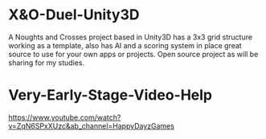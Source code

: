 # X&O-Duel-Unity3D
A Noughts and Crosses project based in Unity3D has a 3x3 grid structure working as a template, also has AI and a scoring system in place great source to use for your own apps or projects. Open source project as will be sharing for my studies.

# Very-Early-Stage-Video-Help
https://www.youtube.com/watch?v=ZqN6SPxXUzc&ab_channel=HappyDayzGames
